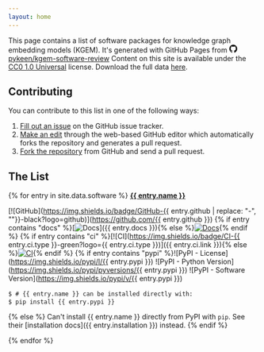 ```yaml
---
layout: home
---
```

This page contains a list of software packages for knowledge graph embedding models (KGEM). It's generated with GitHub
Pages from <a href="https://github.com/pykeen/kgem-software-review"><img alt="GitHub logo"
src="/img/github-icon.svg" width="16" height="16" /> pykeen/kgem-software-review</a> Content on this site
is available under the [CC0 1.0 Universal](https://github.com/pykeen/kgem-software-review/blob/main/LICENSE)
license. Download the full data
[here](https://raw.githubusercontent.com/pykeen/kgem-software-review/main/_data/software.yml).

## Contributing

You can contribute to this list in one of the following ways:

1. [Fill out an issue](https://github.com/pykeen/kgem-software-review/issues/new?assignees=cthoyt&labels=enhancement&template=new-software-package.md&title=) on the GitHub issue tracker.
2. [Make an edit](https://github.com/pykeen/kgem-software-review/edit/main/_data/software.yml) through the web-based GitHub editor which automatically forks the repository and generates a pull request.
3. [Fork the repository](https://github.com/pykeen/kgem-software-review/) from GitHub and send a pull request.

## The List

{% for entry in site.data.software %}
<strong><a href="{% if entry.homepage %}{{ entry.homepage }}{% else %}https://github.com/{{ entry.github }}{% endif %}">{{ entry.name }}</a></strong>

[![GitHub](https://img.shields.io/badge/GitHub-{{ entry.github | replace: "-", ""}}-black?logo=github)](https://github.com/{{ entry.github }})
{% if entry contains "docs" %}[![Docs](https://img.shields.io/badge/Docs-available-green?logo=gitbook)]({{ entry.docs }}){% else %}[![Docs](https://img.shields.io/badge/Docs-missing-red?logo=gitbook)](){% endif %}
{% if entry contains "ci" %}[![CI](https://img.shields.io/badge/CI-{{ entry.ci.type }}-green?logo={{ entry.ci.type }})]({{ entry.ci.link }}){% else %}[![CI](https://img.shields.io/badge/CI-missing-red)](){% endif %}
{% if entry contains "pypi" %}![PyPI - License](https://img.shields.io/pypi/l/{{ entry.pypi }})
![PyPI - Python Version](https://img.shields.io/pypi/pyversions/{{ entry.pypi }})
![PyPI - Software Version](https://img.shields.io/pypi/v/{{ entry.pypi }})

```shell
$ # {{ entry.name }} can be installed directly with:
$ pip install {{ entry.pypi }}
```
{% else %}
Can't install {{ entry.name }} directly from PyPI with `pip`. See their [installation docs]({{ entry.installation }}) instead.
{% endif %}

{% endfor %}
